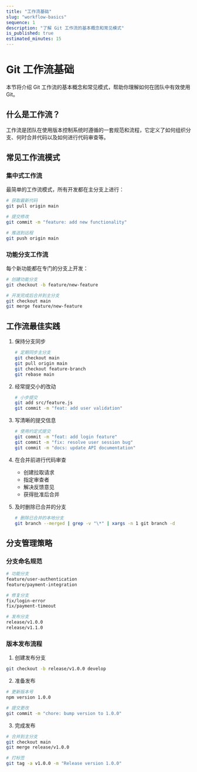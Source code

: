 ```yaml
---
title: "工作流基础"
slug: "workflow-basics"
sequence: 1
description: "了解 Git 工作流的基本概念和常见模式"
is_published: true
estimated_minutes: 15
---
```


# Git 工作流基础

本节将介绍 Git 工作流的基本概念和常见模式，帮助你理解如何在团队中有效使用 Git。

## 什么是工作流？

工作流是团队在使用版本控制系统时遵循的一套规范和流程，它定义了如何组织分支、何时合并代码以及如何进行代码审查等。

## 常见工作流模式

### 集中式工作流

最简单的工作流模式，所有开发都在主分支上进行：

```bash
# 获取最新代码
git pull origin main

# 提交修改
git commit -m "feature: add new functionality"

# 推送到远程
git push origin main
```

### 功能分支工作流

每个新功能都在专门的分支上开发：

```bash
# 创建功能分支
git checkout -b feature/new-feature

# 开发完成后合并到主分支
git checkout main
git merge feature/new-feature
```

## 工作流最佳实践

1. 保持分支同步
   ```bash
   # 定期同步主分支
   git checkout main
   git pull origin main
   git checkout feature-branch
   git rebase main
   ```

2. 经常提交小的改动
   ```bash
   # 小步提交
   git add src/feature.js
   git commit -m "feat: add user validation"
   ```

3. 写清晰的提交信息
   ```bash
   # 使用约定式提交
   git commit -m "feat: add login feature"
   git commit -m "fix: resolve user session bug"
   git commit -m "docs: update API documentation"
   ```

4. 在合并前进行代码审查
   - 创建拉取请求
   - 指定审查者
   - 解决反馈意见
   - 获得批准后合并

5. 及时删除已合并的分支
   ```bash
   # 删除已合并的本地分支
   git branch --merged | grep -v "\*" | xargs -n 1 git branch -d
   ```

## 分支管理策略

### 分支命名规范

```bash
# 功能分支
feature/user-authentication
feature/payment-integration

# 修复分支
fix/login-error
fix/payment-timeout

# 发布分支
release/v1.0.0
release/v1.1.0
```

### 版本发布流程

1. 创建发布分支
```bash
git checkout -b release/v1.0.0 develop
```

2. 准备发布
```bash
# 更新版本号
npm version 1.0.0

# 提交更改
git commit -m "chore: bump version to 1.0.0"
```

3. 完成发布
```bash
# 合并到主分支
git checkout main
git merge release/v1.0.0

# 打标签
git tag -a v1.0.0 -m "Release version 1.0.0"
```